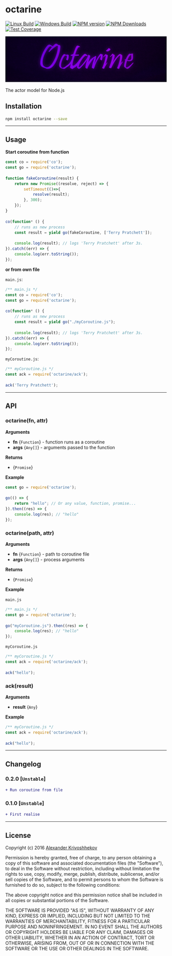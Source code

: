 # octarine

[![Linux Build][travis-image]][travis-url]
[![Windows Build][appveyor-image]][appveyor-url]
[![NPM version][npm-v-image]][npm-url]
[![NPM Downloads][npm-dm-image]][npm-url]
[![Test Coverage][coveralls-image]][coveralls-url]

[![Logo](/README/logo.png)][npm-url]

The actor model for Node.js


## Installation
```sh
npm install octarine --save
```

--------------------------------------------------------------------------------

## Usage

**Start coroutine from function**

```js
const co = require('co');
const go = require('octarine');

function fakeCoroutine(result) {
    return new Promise((resolve, reject) => {
        setTimeout(()=>{
            resolve(result);
        }, 300);
    });
}

co(function* () {
    // runs as new process
    const result = yield go(fakeCoroutine, ['Terry Pratchett']);

    console.log(result); // logs 'Terry Pratchett' after 3s.
}).catch((err) => {
    console.log(err.toString());
});
```

**or from own file**

`main.js`:

```js
/** main.js */
const co = require('co');
const go = require('octarine');

co(function* () {
    // runs as new process
    const result = yield go("./myCoroutine.js");

    console.log(result); // logs 'Terry Pratchett' after 3s.
}).catch((err) => {
    console.log(err.toString());
});
```

`myCoroutine.js`:

```js
/** myCoroutine.js */
const ack = require('octarine/ack');

ack('Terry Pratchett');
```

--------------------------------------------------------------------------------

## API
### octarine(fn, attr)
**Arguments**
* **fn** {`Function`} - function runs as a coroutine
* **args** {`Any[]`}  - arguments passed to the function

**Returns**
* {`Promise`}

**Example**

```js
const go = require('octarine');

go(() => {
    return "hello"; // Or any value, function, promise...
}).then((res) => {
    console.log(res); // "hello"
});
```


### octarine(path, attr)
**Arguments**
* **fn** {`Function`} - path to coroutine file
* **args** {`Any[]`}  - process arguments

**Returns**
* {`Promise`}

**Example**

`main.js`

```js
/** main.js */
const go = require('octarine');

go("myCoroutine.js").then((res) => {
    console.log(res); // "hello"
});
```

`myCoroutine.js`

```js
/** myCoroutine.js */
const ack = require('octarine/ack');

ack("hello");
```


### ack(result)
**Arguments**
* **result** {`Any`}

**Example**

```js
/** myCoroutine.js */
const ack = require('octarine/ack');

ack("hello");
```

--------------------------------------------------------------------------------

## Changelog
### 0.2.0 [`Unstable`]
```diff
+ Run coroutine from file
```

### 0.1.0 [`Unstable`]
```diff
+ First realise
```

--------------------------------------------------------------------------------

## License
Copyright (c)  2016 [Alexander Krivoshhekov][github-author-link]

Permission is hereby granted, free of charge, to any person obtaining a copy of this software and associated documentation files (the "Software"), to deal in the Software without restriction, including without limitation the rights to use, copy, modify, merge, publish, distribute, sublicense, and/or sell copies of the Software, and to permit persons to whom the Software is furnished to do so, subject to the following conditions:

The above copyright notice and this permission notice shall be included in all copies or substantial portions of the Software.

THE SOFTWARE IS PROVIDED "AS IS", WITHOUT WARRANTY OF ANY KIND, EXPRESS OR IMPLIED, INCLUDING BUT NOT LIMITED TO THE WARRANTIES OF MERCHANTABILITY, FITNESS FOR A PARTICULAR PURPOSE AND NONINFRINGEMENT. IN NO EVENT SHALL THE AUTHORS OR COPYRIGHT HOLDERS BE LIABLE FOR ANY CLAIM, DAMAGES OR OTHER LIABILITY, WHETHER IN AN ACTION OF CONTRACT, TORT OR OTHERWISE, ARISING FROM, OUT OF OR IN CONNECTION WITH THE SOFTWARE OR THE USE OR OTHER DEALINGS IN THE SOFTWARE.

[github-author-link]: http://github.com/SuperPaintman
[npm-url]: https://www.npmjs.com/package/octarine
[npm-v-image]: https://img.shields.io/npm/v/octarine.svg
[npm-dm-image]: https://img.shields.io/npm/dm/octarine.svg
[travis-image]: https://img.shields.io/travis/SuperPaintman/octarine/master.svg?label=linux
[travis-url]: https://travis-ci.org/SuperPaintman/octarine
[appveyor-image]: https://img.shields.io/appveyor/ci/SuperPaintman/octarine/master.svg?label=windows
[appveyor-url]: https://ci.appveyor.com/project/SuperPaintman/octarine
[coveralls-image]: https://img.shields.io/coveralls/SuperPaintman/octarine/master.svg
[coveralls-url]: https://coveralls.io/r/SuperPaintman/octarine?branch=master
